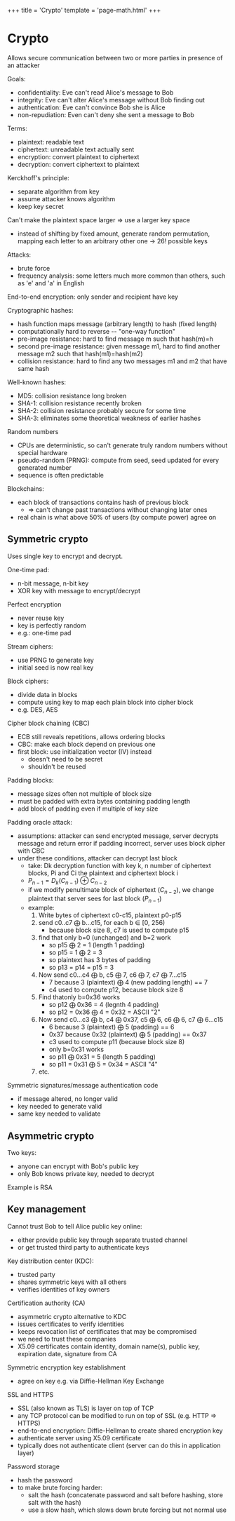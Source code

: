 +++
title = 'Crypto'
template = 'page-math.html'
+++
# Crypto
Allows secure communication between two or more parties in presence of an attacker

Goals:
- confidentiality: Eve can't read Alice's message to Bob
- integrity: Eve can't alter Alice's message without Bob finding out
- authentication: Eve can't convince Bob she is Alice
- non-repudiation: Even can't deny she sent a message to Bob

Terms:
- plaintext: readable text
- ciphertext: unreadable text actually sent
- encryption: convert plaintext to ciphertext
- decryption: convert ciphertext to plaintext

Kerckhoff's principle:
- separate algorithm from key
- assume attacker knows algorithm
- keep key secret

Can't make the plaintext space larger ⇒ use a larger key space
- instead of shifting by fixed amount, generate random permutation, mapping each letter to an arbitrary other one → 26! possible keys

Attacks:
- brute force
- frequency analysis: some letters much more common than others, such as 'e' and 'a' in English

End-to-end encryption: only sender and recipient have key

Cryptographic hashes:
- hash function maps message (arbitrary length) to hash (fixed length)
- computationally hard to reverse -- "one-way function"
- pre-image resistance: hard to find message m such that hash(m)=h
- second pre-image resistance: given message m1, hard to find another message m2 such that hash(m1)=hash(m2)
- collision resistance: hard to find any two messages m1 and m2 that have same hash

Well-known hashes:
- MD5: collision resistance long broken
- SHA-1: collision resistance recently broken
- SHA-2: collision resistance probably secure for some time
- SHA-3: eliminates some theoretical weakness of earlier hashes

Random numbers
- CPUs are deterministic, so can't generate truly random numbers without special hardware
- pseudo-random (PRNG): compute from seed, seed updated for every generated number
- sequence is often predictable

Blockchains:
- each block of transactions contains hash of previous block
    - ⇒ can't change past transactions without changing later ones
- real chain is what above 50% of users (by compute power) agree on

## Symmetric crypto
Uses single key to encrypt and decrypt.

One-time pad:
- n-bit message, n-bit key
- XOR key with message to encrypt/decrypt

Perfect encryption
- never reuse key
- key is perfectly random
- e.g.: one-time pad

Stream ciphers:
- use PRNG to generate key
- initial seed is now real key

Block ciphers:
- divide data in blocks
- compute using key to map each plain block into cipher block
- e.g. DES, AES

Cipher block chaining (CBC)
- ECB still reveals repetitions, allows ordering blocks
- CBC: make each block depend on previous one
- first block: use initialization vector (IV) instead
    - doesn't need to be secret
    - shouldn't be reused

Padding blocks:
- message sizes often not multiple of block size
- must be padded with extra bytes containing padding length
- add block of padding even if multiple of key size

Padding oracle attack:
- assumptions: attacker can send encrypted message, server decrypts message and return error if padding incorrect, server uses block cipher with CBC
- under these conditions, attacker can decrypt last block
    - take: Dk decryption function with key k, n number of ciphertext blocks, Pi and Ci the plaintext and ciphertext block i
    - $P_{n-1} = D_{k} (C_{n-1}) \oplus C_{n-2}$
    - if we modify penultimate block of ciphertext ($C_{n-2}$), we change plaintext that server sees for last block ($P_{n-1}$)
    - example:
        1. Write bytes of ciphertext c0-c15, plaintext p0-p15
        2. send c0..c7 ⨁ b...c15, for each b ∈ [0, 256)
            - because block size 8, c7 is used to compute p15
        3. find that only b=0 (unchanged) and b=2 work
            - so p15 ⨁ 2 = 1 (length 1 padding)
            - so p15 = 1 ⨁ 2 = 3
            - so plaintext has 3 bytes of padding
            - so p13 = p14 = p15 = 3
        4. Now send c0...c4 ⨁ b, c5 ⨁ 7, c6 ⨁ 7, c7 ⨁ 7...c15
            - 7 because 3 (plaintext) ⨁ 4 (new padding length) == 7
            - c4 used to compute p12, because block size 8
        5. Find thatonly b=0x36 works
            - so p12 ⨁ 0x36 = 4 (legnth 4 padding)
            - so p12 = 0x36 ⨁ 4 = 0x32 = ASCII "2"
        6. Now send c0...c3 ⨁ b, c4 ⨁ 0x37, c5 ⨁ 6, c6 ⨁ 6, c7 ⨁ 6...c15
            - 6 because 3 (plaintext) ⨁ 5 (padding) == 6
            - 0x37 because 0x32 (plaintext) ⨁ 5 (padding) == 0x37
            - c3 used to compute p11 (because block size 8)
            - only b=0x31 works
            - so p11 ⨁ 0x31 = 5 (length 5 padding)
            - so p11 = 0x31 ⨁ 5 = 0x34 = ASCII "4"
        7. etc.

Symmetric signatures/message authentication code
- if message altered, no longer valid
- key needed to generate valid
- same key needed to validate


## Asymmetric crypto
Two keys:
- anyone can encrypt with Bob's public key
- only Bob knows private key, needed to decrypt

Example is RSA

## Key management
Cannot trust Bob to tell Alice public key online:
- either provide public key through separate trusted channel
- or get trusted third party to authenticate keys

Key distribution center (KDC):
- trusted party
- shares symmetric keys with all others
- verifies identities of key owners

Certification authority (CA)
- asymmetric crypto alternative to KDC
- issues certificates to verify identities
- keeps revocation list of certificates that may be compromised
- we need to trust these companies
- X5.09 certificates contain identity, domain name(s), public key, expiration date, signature from CA

Symmetric encryption key establishment
- agree on key e.g. via Diffie-Hellman Key Exchange

SSL and HTTPS
- SSL (also known as TLS) is layer on top of TCP
- any TCP protocol can be modified to run on top of SSL (e.g. HTTP ⇒ HTTPS)
- end-to-end encryption: Diffie-Hellman to create shared encryption key
- authenticate server using X5.09 certificate
- typically does not authenticate client (server can do this in application layer)

Password storage
- hash the password
- to make brute forcing harder:
    - salt the hash (concatenate password and salt before hashing, store salt with the hash)
    - use a slow hash, which slows down brute forcing but not normal use
